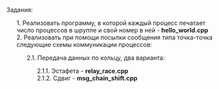 Задания:
<ol>  
   1. Реализовать программу, в которой каждый процесс печатает число процессов в шруппе и свой номер в ней - <strong>hello_world.cpp</strong><br>
   2. Реализовать при помощи посылки сообщения типа точка-точка следующие схемы коммуникации процессов:<br>
   <ol>
      2.1. Передача данных по кольцу, два варианта: 
      <ol>
         2.1.1. Эстафета - <strong>relay_race.cpp</strong><br>
         2.1.2. Сдвиг - <strong>msg_chain_shift.cpp</strong>  
      </ol>
   </ol>
</ol>
